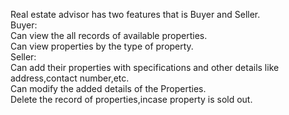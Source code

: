 Real estate advisor has two features that is Buyer and Seller.<br>
Buyer:<br>
Can view the all records of available properties.<br>
Can view properties by the type of property.<br>
Seller:<br>
Can add their properties with specifications and other details like address,contact number,etc.<br>
Can modify the added details of the Properties.<br>
Delete the record of properties,incase property is sold out.<br>
